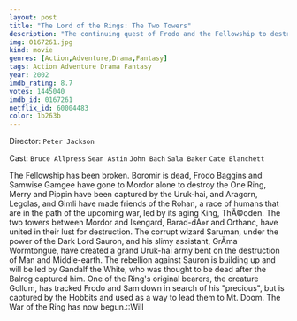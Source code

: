 ```yaml
---
layout: post
title: "The Lord of the Rings: The Two Towers"
description: "The continuing quest of Frodo and the Fellowship to destroy the One Ring. Frodo and Sam discover they are being followed by the mysterious Gollum. Aragorn, the Elf archer Legolas, and Gimli the Dwarf encounter the besieged Rohan kingdom, whose once great King Theoden has fallen under Saruman's deadly spell..."
img: 0167261.jpg
kind: movie
genres: [Action,Adventure,Drama,Fantasy]
tags: Action Adventure Drama Fantasy 
year: 2002
imdb_rating: 8.7
votes: 1445040
imdb_id: 0167261
netflix_id: 60004483
color: 1b263b
---
```

Director: `Peter Jackson`  

Cast: `Bruce Allpress` `Sean Astin` `John Bach` `Sala Baker` `Cate Blanchett` 

The Fellowship has been broken. Boromir is dead, Frodo Baggins and Samwise Gamgee have gone to Mordor alone to destroy the One Ring, Merry and Pippin have been captured by the Uruk-hai, and Aragorn, Legolas, and Gimli have made friends of the Rohan, a race of humans that are in the path of the upcoming war, led by its aging King, ThĂ©oden. The two towers between Mordor and Isengard, Barad-dĂ»r and Orthanc, have united in their lust for destruction. The corrupt wizard Saruman, under the power of the Dark Lord Sauron, and his slimy assistant, GrĂ­ma Wormtongue, have created a grand Uruk-hai army bent on the destruction of Man and Middle-earth. The rebellion against Sauron is building up and will be led by Gandalf the White, who was thought to be dead after the Balrog captured him. One of the Ring's original bearers, the creature Gollum, has tracked Frodo and Sam down in search of his "precious", but is captured by the Hobbits and used as a way to lead them to Mt. Doom. The War of the Ring has now begun.::Will